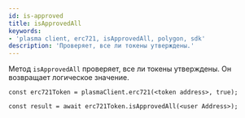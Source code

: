 ```yaml
---
id: is-approved
title: isApprovedAll
keywords:
- 'plasma client, erc721, isApprovedAll, polygon, sdk'
description: 'Проверяет, все ли токены утверждены.'
---
```


Метод `isApprovedAll` проверяет, все ли токены утверждены. Он возвращает логическое значение.

```
const erc721Token = plasmaClient.erc721(<token address>, true);

const result = await erc721Token.isApprovedAll(<user Address>);

```

